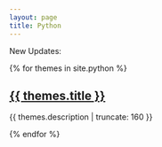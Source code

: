 ```yaml
---
layout: page
title: Python
---
```


New Updates:

{% for themes in site.python %}

<h2><a href="{{ themes.url }}">
  {{ themes.title }}</a></h2>

<p class="post-excerpt">{{ themes.description | truncate: 160 }}</p>

{% endfor %}

